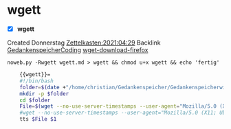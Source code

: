 # wgett

- [X] **wgett**

Created Donnerstag [Zettelkasten:2021:04:29]()
Backlink [GedankenspeicherCoding](../GedankenspeicherCoding.md)
 [wget-download-firefox](./wget-download-firefox.md)


``noweb.py -Rwgett wgett.md > wgett && chmod u+x wgett && echo 'fertig'``

```bash
    {{wgett}}=
    #!/bin/bash
    folder=$(date +"/home/christian/Gedankenspeicher/Gedankenspeicherwiki/Zettelkasten/%Y/%m/%d")
    mkdir -p $folder
    cd $folder
    File=$(wget --no-use-server-timestamps --user-agent="Mozilla/5.0 (X11; Ubuntu; Linux x86_64; rv:88.0)" $1 2>&1 | tee /dev/tty | grep Wird | cut -d ' ' -f 3 | sed -e 's/[^A-Za-z0-9._-]//g')
    #wget --no-use-server-timestamps --user-agent="Mozilla/5.0 (X11; Ubuntu; Linux x86_64; rv:88.0)" -O $File $1
    tts $File $1

```



